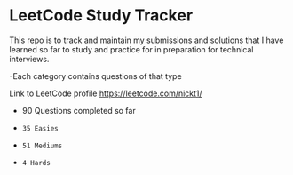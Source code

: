 # LeetCode Study Tracker
This repo is to track and maintain my submissions and solutions that I have learned so far to study and practice for in preparation for technical interviews.

-Each category contains questions of that type



Link to LeetCode profile
https://leetcode.com/nickt1/

- 90 Questions completed so far

-     35 Easies
-     51 Mediums
-     4 Hards
